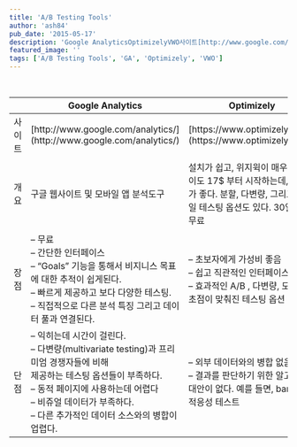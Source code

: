 ```yaml
---
title: 'A/B Testing Tools'
author: 'ash84'
pub_date: '2015-05-17'
description: 'Google AnalyticsOptimizelyVWO사이트[http://www.google.com/analytics/](http://www.google.com/analytics/'
featured_image: ''
tags: ['A/B Testing Tools', 'GA', 'Optimizely', 'VWO']
---
```



 

<div><div><div><div><div><div><div><div><div><div><table><thead><tr><th><div></div></th><th><div>Google Analytics</div></th><th><div>Optimizely</div></th><th colspan="1"><div>VWO</div></th></tr></thead><tbody><tr><td>사이트</td><td>[http://www.google.com/analytics/](http://www.google.com/analytics/)</td><td>[https://www.optimizely.com](https://www.optimizely.com/)</td><td colspan="1">[https://vwo.com/](https://vwo.com/)</td></tr><tr><td>개요</td><td style="text-align: left;">구글 웹사이트 및 모바일 앱 분석도구</td><td style="text-align: left;">설치가 쉽고, 위지윅이 매우 직관적이도 17$ 부터 시작하는데,가성비가 좋다. 분할, 다변량, 그리고 모바일 테스팅 옵션도 있다. 30일까지 무료

</td><td colspan="1">A/B Testing 외에도 다양한 테스팅 지원

비주얼 에디터가 특징, 30일 까지 무료

</td></tr><tr><td>장점</td><td><div><div><div style="text-align: left;">– 무료</div></div><div style="text-align: left;"><div>– 간단한 인터페이스</div></div><div style="text-align: left;"><div>– “Goals” 기능을 통해서 비지니스 목표에 대한 추적이 쉽게된다.</div></div><div style="text-align: left;"><div>– 빠르게 제공하고 보다 다양한 테스팅.</div></div><div style="text-align: left;"><div>– 직접적으로 다른 분석 특징 그리고 데이터 풀과 연결된다.</div></div></div></td><td style="text-align: left;"><div>– 초보자에게 가성비 좋음</div><div>– 쉽고 직관적인 인터페이스</div><div>– 효과적인 A/B , 다변량, 모바일에 초점이 맞춰진 테스팅 옵션</div></td><td colspan="1">– 직관적인 인터페이스

– 설치가 매우 쉽다.

– 구글 애널리틱스와의 통합 기능 제공

</td></tr><tr><td>단점</td><td><div><div style="text-align: left;">– 익히는데 시간이 걸린다.</div></div><div style="text-align: left;"><div>– 다변량(multivariate testing)과 프리미엄 경쟁자들에 비해</div><div>제공하는 테스팅 옵션들이 부족하다.</div></div><div style="text-align: left;"><div>– 동적 페이지에 사용하는데 어렵다</div></div><div style="text-align: left;"><div>– 비쥬얼 데이터가 부족하다.</div></div><div style="text-align: left;"><div>– 다른 추가적인 데이터 소스와의 병합이 업렵다.</div></div></td><td style="text-align: left;"><div>– 외부 데이터와의 병합 없음</div><div>– 결과를 판단하기 위한 알고리즘 대안이 없다. 예를 들면, bandit 나 적응성 테스트</div></td><td colspan="1" style="text-align: left;">– 변수별 트래픽 할당 기능 제공 안함.</td></tr></tbody></table></div></div></div></div></div></div></div></div></div></div>

